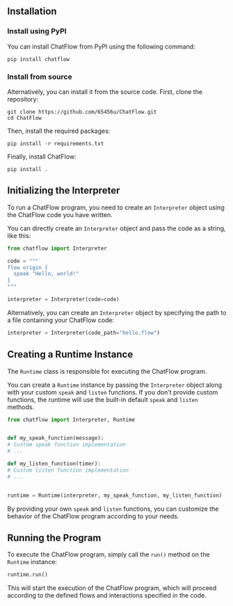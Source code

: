 ## Installation

### Install using PyPI

You can install ChatFlow from PyPI using the following command:

```shell
pip install chatflow
```

### Install from source

Alternatively, you can install it from the source code. First, clone the repository:

```shell
git clone https://github.com/65456u/ChatFlow.git
cd ChatFlow
```

Then, install the required packages:

```shell
pip install -r requirements.txt
```

Finally, install ChatFlow:

```shell
pip install .
```

## Initializing the Interpreter

To run a ChatFlow program, you need to create an `Interpreter` object using the ChatFlow code you have written.

You can directly create an `Interpreter` object and pass the code as a string, like this:

```python
from chatflow import Interpreter

code = """
flow origin {
  speak "Hello, world!" 
}
"""

interpreter = Interpreter(code=code)
```

Alternatively, you can create an `Interpreter` object by specifying the path to a file containing your ChatFlow code:

```python
interpreter = Interpreter(code_path="hello.flow")
```

## Creating a Runtime Instance

The `Runtime` class is responsible for executing the ChatFlow program.

You can create a `Runtime` instance by passing the `Interpreter` object along with your custom `speak` and `listen` functions. If you don't provide custom functions, the runtime will use the built-in default `speak` and `listen` methods.

```python
from chatflow import Interpreter, Runtime


def my_speak_function(message):
# Custom speak function implementation
# ...

def my_listen_function(timer):
# Custom listen function implementation
# ...


runtime = Runtime(interpreter, my_speak_function, my_listen_function)
```

By providing your own `speak` and `listen` functions, you can customize the behavior of the ChatFlow program according to your needs.

## Running the Program

To execute the ChatFlow program, simply call the `run()` method on the `Runtime` instance:

```python
runtime.run()
```

This will start the execution of the ChatFlow program, which will proceed according to the defined flows and interactions specified in the code.
